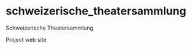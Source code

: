 schweizerische_theatersammlung
==============================

Schweizerische Theatersammlung 

Project web site
